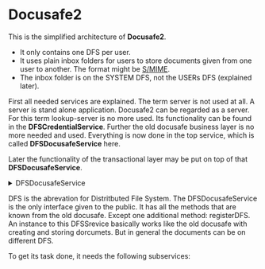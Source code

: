 # Docusafe2
This is the simplified architecture of **Docusafe2**. 

* It only contains one DFS per user.
* It uses plain inbox folders for users to store documents given from one user to another. The format might be [S/MIME](https://en.wikipedia.org/wiki/S/MIME).
* The inbox folder is on the SYSTEM DFS, not the USERs DFS (explained later).

First all needed services are explained. The term server is not used at all. A server is stand alone application. 
Docusafe2 can be regarded as a server. For this term lookup-server is no more used. 
Its functionality can be found in the **DFSCredentialService**. 
Further the old docusafe business layer is no more needed and used. 
Everything is now done in the top service, which is called **DFSDocusafeService** here.

Later the functionality of the transactional layer may be put on top of that **DFSDocusafeService**.

<details><summary>DFSDocusafeService</summary>
<p>
```
registerDFS (dfsCredentials: DFSCredentials,userIDAuth: UserIDAuth,): void
storeDocument (dsDocument: DSDocument,userIDAuth: UserIDAuth,): void
readDocument (userIDAuth: UserIDAuth,documentFQN: DocumentFQN,): DSDocument
deleteDocument (userIDAuth: UserIDAuth,documentFQN: DocumentFQN,): void
documentExists (userIDAuth: UserIDAuth,documentFQN: DocumentFQN,): boolean
deleteFolder (documentDirectoryFQN: DocumentDirectoryFQN,userIDAuth: UserIDAuth,): void
list (documentDirectoryFQN: DocumentDirectoryFQN,userIDAuth: UserIDAuth,recursiveFlag: ListRecursiveFlag,): List<DocumentFQN>
listInbox (userIDAuth: UserIDAuth,): List<DocumentFQN>
writeDocumentToInboxOfUser (document: DSDocument,receiverUserID: UserID,destDocumentFQN: DocumentFQN,): void
readDocumentFromInbox (source: DocumentFQN,userIDAuth: UserIDAuth,): DSDocument
deleteDocumentFromInbox (userIDAuth: UserIDAuth,documentFQN: DocumentFQN,): void
createUser (userIDAuth: UserIDAuth,): void
destroyUser (userIDAuth: UserIDAuth,): void
userExists (userID: UserID,): boolean
```
</p>
</details>

DFS is the abrevation for Distritbuted File System. The DFSDocusafeService is the only interface given to the public. 
It has all the methods that are known from the old docusafe. Except one additional method: registerDFS. 
An instance to this DFSSrevice basically works like the old docusafe with creating and storing dorcumets. 
But in general the documents can be on different DFS.

To get its task done, it needs the following subservices: